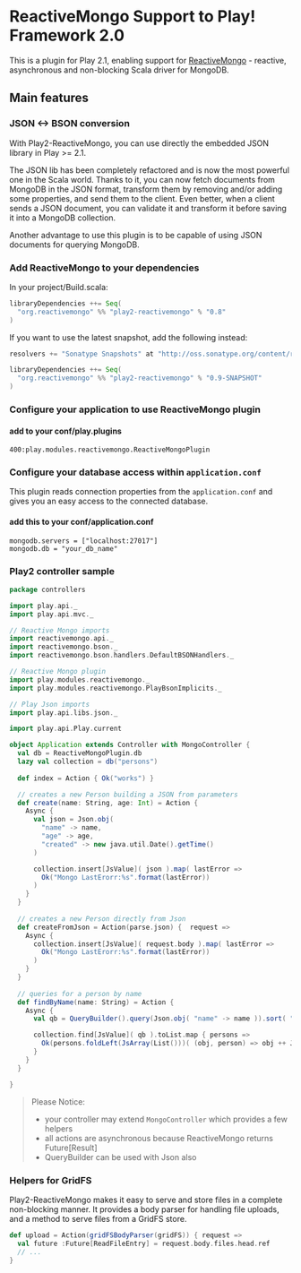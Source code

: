 # ReactiveMongo Support to Play! Framework 2.0

This is a plugin for Play 2.1, enabling support for [ReactiveMongo](http://reactivemongo.org) - reactive, asynchronous and non-blocking Scala driver for MongoDB.

## Main features

### JSON <-> BSON conversion

With Play2-ReactiveMongo, you can use directly the embedded JSON library in Play >= 2.1.

The JSON lib has been completely refactored and is now the most powerful one in the Scala world. Thanks to it, you can now fetch documents from MongoDB in the JSON format, transform them by removing and/or adding some properties, and send them to the client. Even better, when a client sends a JSON document, you can validate it and transform it before saving it into a MongoDB collection.

Another advantage to use this plugin is to be capable of using JSON documents for querying MongoDB.


### Add ReactiveMongo to your dependencies

In your project/Build.scala:

```scala
libraryDependencies ++= Seq(
  "org.reactivemongo" %% "play2-reactivemongo" % "0.8"
)
```

If you want to use the latest snapshot, add the following instead:

```scala
resolvers += "Sonatype Snapshots" at "http://oss.sonatype.org/content/repositories/snapshots/"

libraryDependencies ++= Seq(
  "org.reactivemongo" %% "play2-reactivemongo" % "0.9-SNAPSHOT"
)
```

### Configure your application to use ReactiveMongo plugin

#### add to your conf/play.plugins

``` 
400:play.modules.reactivemongo.ReactiveMongoPlugin
```


### Configure your database access within `application.conf`

This plugin reads connection properties from the `application.conf` and gives you an easy access to the connected database.

#### add this to your conf/application.conf

```
mongodb.servers = ["localhost:27017"]
mongodb.db = "your_db_name"
```


### Play2 controller sample

```scala
package controllers

import play.api._
import play.api.mvc._

// Reactive Mongo imports
import reactivemongo.api._
import reactivemongo.bson._
import reactivemongo.bson.handlers.DefaultBSONHandlers._

// Reactive Mongo plugin
import play.modules.reactivemongo._
import play.modules.reactivemongo.PlayBsonImplicits._

// Play Json imports
import play.api.libs.json._

import play.api.Play.current

object Application extends Controller with MongoController {
  val db = ReactiveMongoPlugin.db
  lazy val collection = db("persons")
  
  def index = Action { Ok("works") }

  // creates a new Person building a JSON from parameters
  def create(name: String, age: Int) = Action {
    Async {
      val json = Json.obj(
        "name" -> name, 
        "age" -> age,
        "created" -> new java.util.Date().getTime()
      )

      collection.insert[JsValue]( json ).map( lastError =>
        Ok("Mongo LastErorr:%s".format(lastError))
      )
    }
  }
   
  // creates a new Person directly from Json
  def createFromJson = Action(parse.json) {  request =>
    Async {
      collection.insert[JsValue]( request.body ).map( lastError =>
        Ok("Mongo LastErorr:%s".format(lastError))
      )
    }
  }
  
  // queries for a person by name
  def findByName(name: String) = Action {
    Async {
      val qb = QueryBuilder().query(Json.obj( "name" -> name )).sort( "created" -> SortOrder.Descending)

      collection.find[JsValue]( qb ).toList.map { persons =>
        Ok(persons.foldLeft(JsArray(List()))( (obj, person) => obj ++ Json.arr(person) ))
      }
    }
  } 

}
``` 

> Please Notice:
> 
> - your controller may extend `MongoController` which provides a few helpers
> - all actions are asynchronous because ReactiveMongo returns Future[Result]
> - QueryBuilder can be used with Json also



### Helpers for GridFS

Play2-ReactiveMongo makes it easy to serve and store files in a complete non-blocking manner. 
It provides a body parser for handling file uploads, and a method to serve files from a GridFS store.

```scala
def upload = Action(gridFSBodyParser(gridFS)) { request =>
  val future :Future[ReadFileEntry] = request.body.files.head.ref
  // ...
}
```
